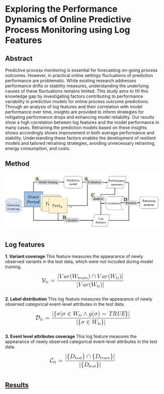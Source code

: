 # Exploring the Performance Dynamics of Online Predictive Process Monitoring using Log Features

## Abstract
Predictive process monitoring is essential for forecasting on-going process outcomes. However, in practical online settings fluctuations of prediction performance are problematic. While existing research addresses performance drifts or stability measures, understanding the underlying causes of these fluctuations remains limited. This study aims to fill this knowledge gap by investigating factors contributing to performance variability in prediction models for online process outcome predictions. Through an analysis of log features and their correlation with model performance over time, insights are provided to inform strategies for mitigating performance drops and enhancing model reliability. Our results show a high correlation between log features and the model performance in many cases. Retraining the prediction models based on these insights shows accordingly shows improvement in both average performance and stability. Understanding these factors enables the development of resilient models and tailored retraining strategies, avoiding unnecessary retraining, energy consumption, and costs.

## Method

<p align="center">
    <img src="./readme_img/procedure_method.jpg" style="margin: 0px 0px 10px 0px">
</p>


## Log features
__1. Variant coverage__
This feature measures the appearance of newly observed variants in the test data, which were not included during model training.

<p align="center">
    <img src="./readme_img/formula/variant_coverage.png" style="margin: 0px 0px 10px 0px">
</p>

__2. Label distribution__
This log feature measures the appearance of newly observed categorical event-level attributes in the test data.

<p align="center">
    <img src="./readme_img/formula/label_distribution.png" style="margin: 0px 0px 10px 0px">
</p>


__3. Event level attributes coverage__
This log feature measures the appearance of newly observed categorical event-level attributes in the test data.

<p align="center">
    <img src="./readme_img/formula/event_level_attribute_coverage.png" style="margin: 0px 0px 10px 0px">
</p>

## [Results](./results.md "Results")
